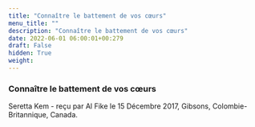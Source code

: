 ```yaml
---
title: "Connaître le battement de vos cœurs"
menu_title: ""
description: "Connaître le battement de vos cœurs"
date: 2022-06-01 06:00:01+00:279
draft: False
hidden: True
weight:
---
```

### Connaître le battement de vos cœurs

Seretta Kem - reçu par Al Fike le 15 Décembre 2017, Gibsons, Colombie-Britannique, Canada.



